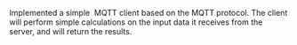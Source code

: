 Implemented a simple ​ MQTT​ client based on the MQTT
protocol. The client will perform simple calculations on the input data it receives from the server,
and will return the results.
